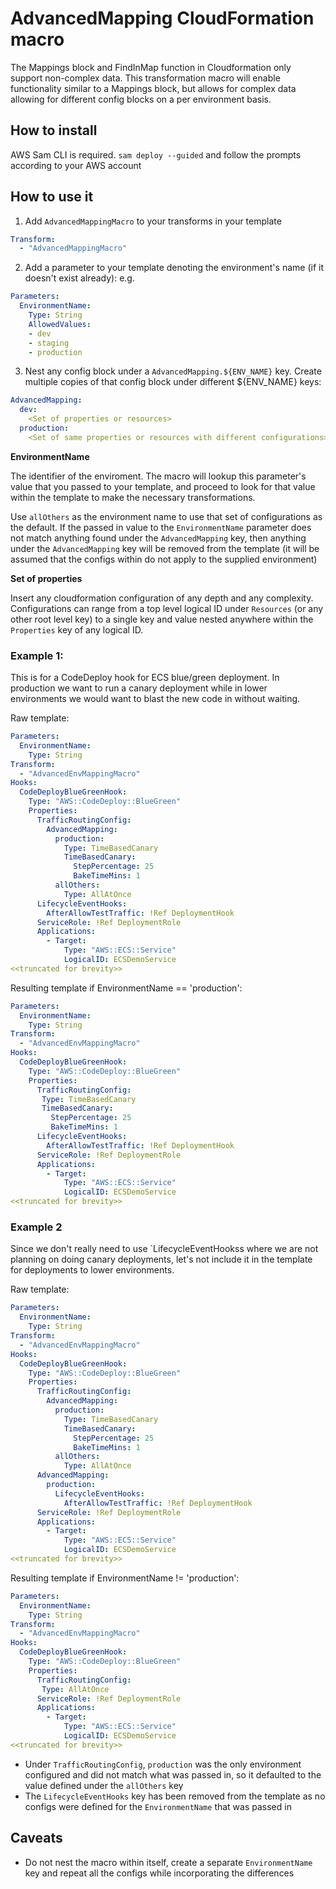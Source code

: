# AdvancedMapping CloudFormation macro
The Mappings block and FindInMap function in Cloudformation only support non-complex data. This transformation macro will enable functionality similar to a Mappings block, but allows for complex data allowing for different config blocks on a per environment basis.

## How to install
AWS Sam CLI is required.
`sam deploy --guided` and follow the prompts according to your AWS account

## How to use it
1. Add `AdvancedMappingMacro` to your transforms in your template
```yaml
Transform:
  - "AdvancedMappingMacro"
```
2. Add a parameter to your template denoting the environment's name (if it doesn't exist already):
e.g.
```yaml
Parameters:
  EnvironmentName:
    Type: String
    AllowedValues:
    - dev
    - staging
    - production
```
3. Nest any config block under a `AdvancedMapping.${ENV_NAME}` key. Create multiple copies of that config block under different ${ENV_NAME} keys:
```yaml
AdvancedMapping:
  dev:
    <Set of properties or resources>
  production:
    <Set of same properties or resources with different configurations>
```

**EnvironmentName**

The identifier of the enviroment.  The macro will lookup this parameter's value that you passed to your template, and proceed to look for that value within the template to make the necessary transformations.

Use `allOthers` as the environment name to use that set of configurations as the default.
If the passed in value to the `EnvironmentName` parameter does not match anything found under the `AdvancedMapping` key, then anything under the `AdvancedMapping` key will be removed from the template (it will be assumed that the configs within do not apply to the supplied environment)

**Set of properties**

Insert any cloudformation configuration of any depth and any complexity. Configurations can range from a top level logical ID under `Resources` (or any other root level key) to a single key and value nested anywhere within the `Properties` key of any logical ID.

### Example 1:
This is for a CodeDeploy hook for ECS blue/green deployment. In production we want to run a canary deployment while in lower environments we would want to blast the new code in without waiting.

Raw template:
```yaml
Parameters:
  EnvironmentName:
    Type: String
Transform:
  - "AdvancedEnvMappingMacro"
Hooks:
  CodeDeployBlueGreenHook:
    Type: "AWS::CodeDeploy::BlueGreen"
    Properties:
      TrafficRoutingConfig:
        AdvancedMapping:
          production:
            Type: TimeBasedCanary
            TimeBasedCanary:
              StepPercentage: 25
              BakeTimeMins: 1
          allOthers:
            Type: AllAtOnce
      LifecycleEventHooks:
        AfterAllowTestTraffic: !Ref DeploymentHook
      ServiceRole: !Ref DeploymentRole
      Applications:
        - Target:
            Type: "AWS::ECS::Service"
            LogicalID: ECSDemoService
<<truncated for brevity>>
```

Resulting template if EnvironmentName == 'production':
```yaml
Parameters:
  EnvironmentName:
    Type: String
Transform:
  - "AdvancedEnvMappingMacro"
Hooks:
  CodeDeployBlueGreenHook:
    Type: "AWS::CodeDeploy::BlueGreen"
    Properties:
      TrafficRoutingConfig:
       Type: TimeBasedCanary
       TimeBasedCanary:
         StepPercentage: 25
         BakeTimeMins: 1
      LifecycleEventHooks:
        AfterAllowTestTraffic: !Ref DeploymentHook
      ServiceRole: !Ref DeploymentRole
      Applications:
        - Target:
            Type: "AWS::ECS::Service"
            LogicalID: ECSDemoService
<<truncated for brevity>>
```

### Example 2
Since we don't really need to use `LifecycleEventHookss where we are not planning on doing canary deployments, let's not include it in the template for deployments to lower environments.

Raw template:
```yaml
Parameters:
  EnvironmentName:
    Type: String
Transform:
  - "AdvancedEnvMappingMacro"
Hooks:
  CodeDeployBlueGreenHook:
    Type: "AWS::CodeDeploy::BlueGreen"
    Properties:
      TrafficRoutingConfig:
        AdvancedMapping:
          production:
            Type: TimeBasedCanary
            TimeBasedCanary:
              StepPercentage: 25
              BakeTimeMins: 1
          allOthers:
            Type: AllAtOnce
      AdvancedMapping:
        production:
          LifecycleEventHooks:
            AfterAllowTestTraffic: !Ref DeploymentHook
      ServiceRole: !Ref DeploymentRole
      Applications:
        - Target:
            Type: "AWS::ECS::Service"
            LogicalID: ECSDemoService
<<truncated for brevity>>
```

Resulting template if EnvironmentName != 'production':
```yaml
Parameters:
  EnvironmentName:
    Type: String
Transform:
  - "AdvancedEnvMappingMacro"
Hooks:
  CodeDeployBlueGreenHook:
    Type: "AWS::CodeDeploy::BlueGreen"
    Properties:
      TrafficRoutingConfig:
       Type: AllAtOnce
      ServiceRole: !Ref DeploymentRole
      Applications:
        - Target:
            Type: "AWS::ECS::Service"
            LogicalID: ECSDemoService
<<truncated for brevity>>
```
- Under `TrafficRoutingConfig`, `production` was the only environment configured and did not match what was passed in, so it defaulted to the value defined under the `allOthers` key
- The `LifecycleEventHooks` key has been removed from the template as no configs were defined for the `EnvironmentName` that was passed in

## Caveats
- Do not nest the macro within itself, create a separate `EnvironmentName` key and repeat all the configs while incorporating the differences